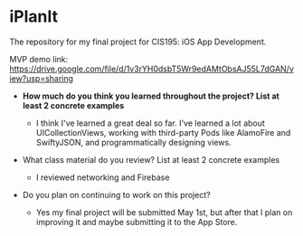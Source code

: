 # iPlanIt

The repository for my final project for CIS195: iOS App Development.

MVP demo link: https://drive.google.com/file/d/1v3rYH0dsbT5Wr9edAMtObsAJ55L7dGAN/view?usp=sharing

- **How much do you think you learned throughout the project? List at least 2 concrete examples**
  - I think I've learned a great deal so far. I've learned a lot about UICollectionViews, working with third-party Pods like AlamoFire
    and SwiftyJSON, and programmatically designing views.

- What class material do you review? List at least 2 concrete examples
  - I reviewed networking and Firebase
  
- Do you plan on continuing to work on this project?
  - Yes my final project will be submitted May 1st, but after that I plan on improving it and maybe submitting it to the App Store.
